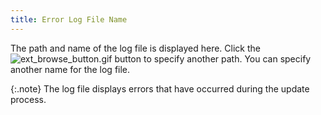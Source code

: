 ```yaml
---
title: Error Log File Name
---
```



The path and name of the log file is displayed here. Click the ![ext_browse_button.gif]({{site.advutl_baseurl}}/img/ext_browse_button.gif) button to specify another path. You can specify another name  for the log file.


{:.note}
The log file displays errors that have occurred  during the update process.
